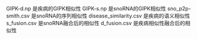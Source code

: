 GIPK-d.np 是疾病的GIPK相似性
GIPK-s.np 是snoRNA的GIPK相似性
sno_p2p-smith.csv 是snoRNA的序列相似性
disease_similarity.csv 是疾病的语义相似性
s_fusion.csv 是snoRNA融合后的相似性
d_fusion.csv 是疾病相似性融合后的相似性
